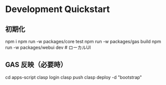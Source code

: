 # Development Quickstart
## 初期化
npm i
npm run -w packages/core test
npm run -w packages/gas build
npm run -w packages/webui dev   # ローカルUI

## GAS 反映（必要時）
cd apps-script
clasp login
clasp push
clasp deploy -d "bootstrap"
